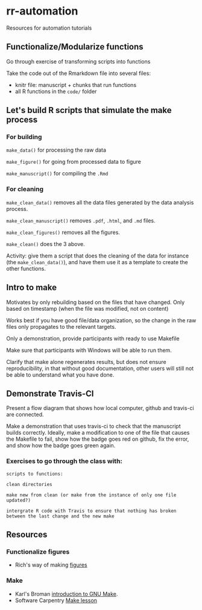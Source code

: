 rr-automation
=============

Resources for automation tutorials

## Functionalize/Modularize functions

Go through exercise of transforming scripts into functions

Take the code out of the Rmarkdown file into several files:
- knitr file: manuscript + chunks that run functions
- all R functions in the `code/` folder



## Let's build R scripts that simulate the make process

### For building

`make_data()` for processing the raw data

`make_figure()` for going from processed data to figure

`make_manuscript()` for compiling the `.Rmd`

### For cleaning

`make_clean_data()` removes all the data files generated by the data analysis
process.

`make_clean_manuscript()` removes `.pdf`, `.html`,  and `.md` files.

`make_clean_figures()` removes all the figures.

`make_clean()` does the 3 above.

Activity: give them a script that does the cleaning of the data for instance
(the `make_clean_data()`), and have them use it as a template to create the
other functions.

## Intro to make

Motivates by only rebuilding based on the files that have changed. Only based on
timestamp (when the file was modified, not on content)

Works best if you have good file/data organization, so the change in the raw
files only propagates to the relevant targets.

Only a demonstration, provide participants with ready to use Makefile

Make sure that participants with Windows will be able to run them.

Clarify that make alone regenerates results, but does not ensure reproducibility, in that without good 
documentation, other users will still not be able to understand what you have done.

## Demonstrate Travis-CI

Present a flow diagram that shows how local computer, github and travis-ci are
connected.

Make a demonstration that uses travis-ci to check that the manuscript builds
correctly. Ideally, make a modification to one of the file that causes the
Makefile to fail, show how the badge goes red on github, fix the error, and show
how the badge goes green again.




### Exercises to go through the class with:

	scripts to functions:
	
	clean directories
	
	make new from clean (or make from the instance of only one file updated?)
	
	intergrate R code with Travis to ensure that nothing has broken between the last change and the new make



## Resources

### Functionalize figures

- Rich's way of making [figures](http://nicercode.github.io/blog/2013-07-09-figure-functions/)

### Make
- Karl's Broman [introduction to GNU Make](http://kbroman.org/minimal_make/).
- Software Carpentry [Make lesson](http://software-carpentry.org/v4/make/index.html)
